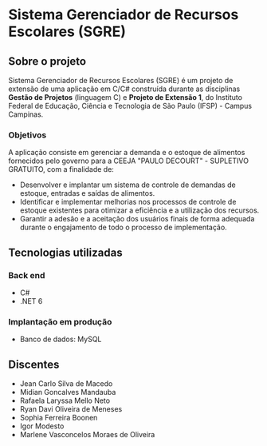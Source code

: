 # Sistema Gerenciador de Recursos Escolares (SGRE)

## Sobre o projeto

Sistema Gerenciador de Recursos Escolares (SGRE) é um projeto de extensão de uma aplicação em C/C# construída durante as disciplinas **Gestão de Projetos** (linguagem C) e **Projeto de Extensão 1**, do Instituto Federal de Educação, Ciência e Tecnologia de São Paulo (IFSP) - Campus Campinas.

### Objetivos

A aplicação consiste em gerenciar a demanda e o estoque de alimentos fornecidos pelo governo para a CEEJA "PAULO DECOURT" - SUPLETIVO GRATUITO, com a finalidade de:
- Desenvolver e implantar um sistema de controle de demandas de estoque, entradas e saídas de alimentos.
- Identificar e implementar melhorias nos processos de controle de estoque existentes para otimizar a eficiência e a utilização dos recursos.
- Garantir a adesão e a aceitação dos usuários finais de forma adequada durante o engajamento de todo o processo de implementação.

## Tecnologias utilizadas
### Back end
- C#
- .NET 6

### Implantação em produção
- Banco de dados: MySQL

## Discentes
- Jean Carlo Silva de Macedo
- Midian Goncalves Mandauba
- Rafaela Laryssa Mello Neto
- Ryan Davi Oliveira de Meneses
- Sophia Ferreira Boonen
- Igor Modesto
- Marlene Vasconcelos Moraes de Oliveira

